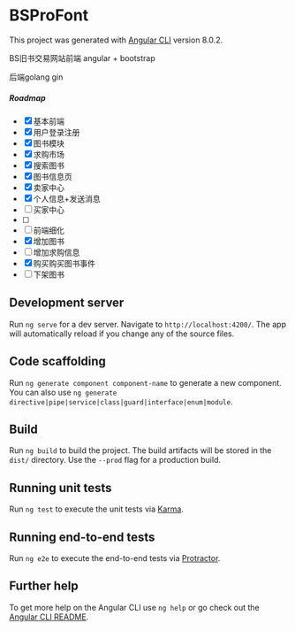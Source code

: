 # BSProFont

This project was generated with [Angular CLI](https://github.com/angular/angular-cli) version 8.0.2.

BS旧书交易网站前端 angular + bootstrap

后端golang gin

##### Roadmap

- [x] 基本前端
- [x] 用户登录注册
- [x] 图书模块
- [x] 求购市场
- [x] 搜索图书
- [x] 图书信息页
- [x] 卖家中心
- [x] 个人信息+发送消息
- [ ] 买家中心
- [ ] 
- [ ] 前端细化
- [x] 增加图书
- [ ] 增加求购信息
- [x] 购买购买图书事件
- [ ] 下架图书

## Development server

Run `ng serve` for a dev server. Navigate to `http://localhost:4200/`. The app will automatically reload if you change any of the source files.

## Code scaffolding

Run `ng generate component component-name` to generate a new component. You can also use `ng generate directive|pipe|service|class|guard|interface|enum|module`.

## Build

Run `ng build` to build the project. The build artifacts will be stored in the `dist/` directory. Use the `--prod` flag for a production build.

## Running unit tests

Run `ng test` to execute the unit tests via [Karma](https://karma-runner.github.io).

## Running end-to-end tests

Run `ng e2e` to execute the end-to-end tests via [Protractor](http://www.protractortest.org/).

## Further help

To get more help on the Angular CLI use `ng help` or go check out the [Angular CLI README](https://github.com/angular/angular-cli/blob/master/README.md).
